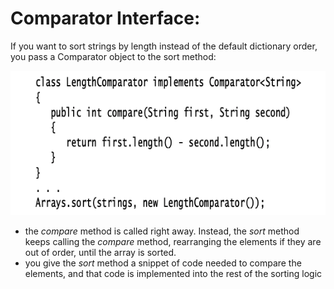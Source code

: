 # Comparator Interface:  
If you want to sort strings by length instead of the default dictionary order, you pass a Comparator object to the sort method:  

![](Images/2019-11-23-15-28-20.png)  

* the *compare* method is called right away. Instead, the *sort* method keeps calling the *compare* method, rearranging the elements if they are out of order, until the array is sorted.  
* you give the *sort* method a snippet of code needed to compare the elements, and that code is implemented into the rest of the sorting logic



